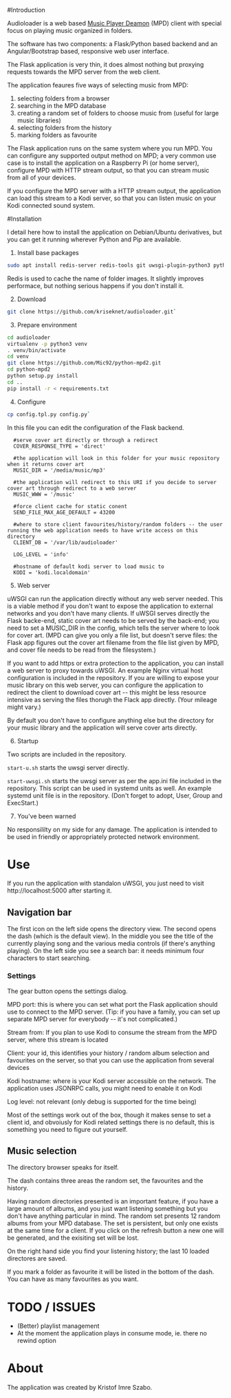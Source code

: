 #Introduction

Audioloader is a web based [Music Player Deamon](http://www.musicpd.org) (MPD) client with special focus on playing music organized in folders.

The software has two components: a Flask/Python based backend and an Angular/Bootstrap based, responsive web user interface.

The Flask application is very thin, it does almost nothing but proxying requests towards the MPD server from the web client.

The application feaures five ways of selecting music from MPD:

1. selecting folders from a browser
1. searching in the MPD database
1. creating a random set of folders to choose music from (useful for large music libraries)
1. selecting folders from the history
1. marking folders as favourite


The Flask application runs on the same system where you run MPD. You can configure any supported output method on MPD; a very common use case is to install the application on a Raspberry Pi (or home server), configure MPD with HTTP stream output, so that you can stream music from all of your devices.

If you configure the MPD server with a HTTP stream output, the application can load this stream to a Kodi server, so that you can listen music on your Kodi connected sound system.

#Installation

I detail here how to install the application on Debian/Ubuntu derivatives, but you can get it running wherever Python and Pip are available.

1. Install base packages

```bash
sudo apt install redis-server redis-tools git uwsgi-plugin-python3 python3 python3-pip python3-virtualenv`
```

Redis is used to cache the name of folder images. It slightly improves performace, but nothing serious happens if you don't install it.

2. Download

```bash
git clone https://github.com/kriseknet/audioloader.git`
```

3. Prepare environment

```bash
cd audioloader
virtualenv -p python3 venv
. venv/bin/activate
cd venv
git clone https://github.com/Mic92/python-mpd2.git
cd python-mpd2
python setup.py install
cd ..
pip install -r < requirements.txt
```

4. Configure

```bash
cp config.tpl.py config.py`
```

In this file you can edit the configuration of the Flask backend.

```
  #serve cover art directly or through a redirect
  COVER_RESPONSE_TYPE = 'direct'

  #the application will look in this folder for your music repository when it returns cover art
  MUSIC_DIR = '/media/music/mp3'

  #the application will redirect to this URI if you decide to server cover art through redirect to a web server
  MUSIC_WWW = '/music'

  #force client cache for static conent
  SEND_FILE_MAX_AGE_DEFAULT = 43200

  #where to store client favourites/history/random folders -- the user running the web application needs to have write access on this directory
  CLIENT_DB = '/var/lib/audioloader'

  LOG_LEVEL = 'info'

  #hostname of default kodi server to load music to
  KODI = 'kodi.localdomain'
```

5. Web server

uWSGI can run the application directly without any web server needed. This is a viable method if you don't want to expose the application to external networks and you don't have many clients. If uWSGI serves directly the Flask backe-end, static cover art needs to be served by the back-end; you need to set a MUSIC_DIR in the config, which tells the server where to look for cover art. (MPD can give you only a file list, but doesn't serve files: the Flask app figures out the cover art filename from the file list given by MPD, and cover file needs to be read from the filesystem.)

If you want to add https or extra protection to the application, you can install a web server to proxy towards uWSGI. An example Nginx virtual host configuration is included in the repository. If you are willing to expose your music library on this web server, you can configure the application to redirect the client to download cover art -- this might be less resource intensive as serving the files thorugh the Flack app directly. (Your mileage might vary.)

By default you don't have to configure anything else but the directory for your music library and the application will serve cover arts directly.

6. Startup

Two scripts are included in the repository.

`start-u.sh` starts the uwsgi server directly.

`start-uwsgi.sh` starts the uwsgi server as per the app.ini file included in the repository. This script can be used in systemd units as well. An example systemd unit file is in the repository. (Don't forget to adopt, User, Group and ExecStart.)

7. You've been warned

No responsililty on my side for any damage. The application is intended to be used in friendly or appropriately protected network environment.


# Use

If you run the application with standalon uWSGI, you just need to visit http://localhost:5000 after starting it.


## Navigation bar
The first icon on the left side opens the directory view. The second opens the dash (which is the default view). In the middle you see the title of the currently playing song and the various media controls (if there's anything playing). On the left side you see a search bar: it needs minimum four characters to start searching.

### Settings
The gear button opens the settings dialog.

MPD port: this is where you can set what port the Flask application should use to connect to the MPD server. (Tip: if you have a family, you can set up separate MPD server for everybody -- it's not complicated.)

Stream from: If you plan to use Kodi to consume the stream from the MPD server, where this stream is located

Client: your id, this identifies your history / random album selection and favourites on the server, so that you can use the application from several devices

Kodi hostname: where is your Kodi server accessible on the network. The application uses JSONRPC calls, you might need to enable it on Kodi

Log level: not relevant (only debug is supported for the time being)

Most of the settings work out of the box, though it makes sense to set a client id, and obvoiusly for Kodi related settings there is no default, this is something you need to figure out yourself.

## Music selection
The directory browser speaks for itself.

The dash contains three areas the random set, the favourites and the history.

Having random directories presented is an important feature, if you have a large amount of albums, and you just want listening something but you don't have anything particular in mind. The random set presents 12 random albums from your MPD database. The set is persistent, but only one exists at the same time for a client. If you click on the refresh button a new one will be generated, and the exisiting set will be lost.

On the right hand side you find your listening history; the last 10 loaded directores are saved.

If you mark a folder as favourite it will be listed in the bottom of the dash. You can have as many favourites as you want.


# TODO / ISSUES

- (Better) playlist management
- At the moment the application plays in consume mode, ie. there no rewind option


# About
The application was created by Kristof Imre Szabo.




